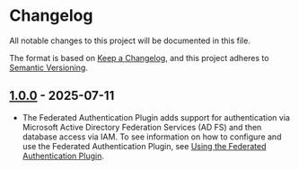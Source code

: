 # Changelog

All notable changes to this project will be documented in this file.

The format is based on [Keep a Changelog](https://keepachangelog.com/en/1.0.0/), and this project adheres to [Semantic Versioning](https://semver.org/#semantic-versioning-200).

## [1.0.0] - 2025-07-11
* The Federated Authentication Plugin adds support for authentication via Microsoft Active Directory Federation Services (AD FS) and then database access via IAM. To see information on how to configure and use the Federated Authentication Plugin, see [Using the Federated Authentication Plugin](../docs/user-guide/using-plugins/UsingTheFederatedAuthPlugin.md).

[1.0.0]: https://github.com/awslabs/aws-advanced-go-wrapper/releases/tag/federated-auth/1.0.0
